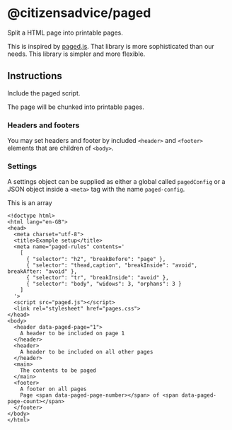 # @citizensadvice/paged

Split a HTML page into printable pages.

This is inspired by [paged.js][1].
That library is more sophisticated than our needs.  This library is simpler and more flexible.

## Instructions

Include the paged script.

The page will be chunked into printable pages.

### Headers and footers

You may set headers and footer by included `<header>` and `<footer>` elements that are children of `<body>`.

### Settings

A settings object can be supplied as either a global called `pagedConfig` or a JSON object inside a `<meta>` tag with the name `paged-config`.

This is an array 

```
<!doctype html>
<html lang="en-GB">
<head>
  <meta charset="utf-8">
  <title>Example setup</title>
  <meta name="paged-rules" contents='
    [
      { "selector": "h2", "breakBefore": "page" },
      { "selector": "thead,caption", "breakInside": "avoid", breakAfter: "avoid" },
      { "selector": "tr", "breakInside": "avoid" },
      { "selector": "body", "widows": 3, "orphans": 3 }
    ]
  '>
  <script src="paged.js"></script>
  <link rel="stylesheet" href="pages.css">
</head>
<body>
  <header data-paged-page="1">
    A header to be included on page 1
  </header>
  <header>
    A header to be included on all other pages
  </header>
  <main>
    The contents to be paged
  </main>
  <footer>
    A footer on all pages
    Page <span data-paged-page-number></span> of <span data-paged-page-count></span>
  </footer>
</body>
</html>
```

[1]: https://www.pagedjs.org/

